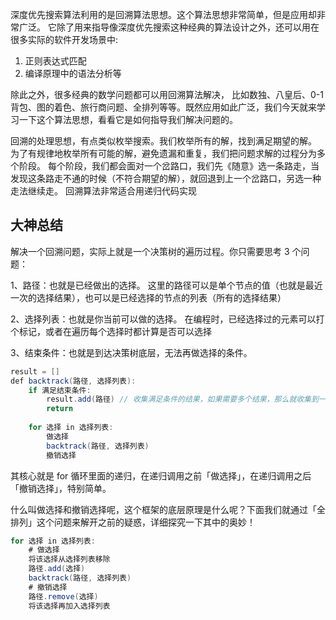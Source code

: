 
 深度优先搜索算法利用的是回溯算法思想。这个算法思想非常简单，但是应用却非常广泛。
 它除了用来指导像深度优先搜索这种经典的算法设计之外，还可以用在很多实际的软件开发场景中:
 1. 正则表达式匹配
 2. 编译原理中的语法分析等
 
 除此之外，很多经典的数学问题都可以用回溯算法解决，
 比如数独、八皇后、0-1 背包、图的着色、旅行商问题、全排列等等。既然应用如此广泛，我们今天就来学习一下这个算法思想，看看它是如何指导我们解决问题的。

 回溯的处理思想，有点类似枚举搜索。我们枚举所有的解，找到满足期望的解。
 为了有规律地枚举所有可能的解，避免遗漏和重复，我们把问题求解的过程分为多个阶段。
 每个阶段，我们都会面对一个岔路口，我们先《随意》选一条路走，当发现这条路走不通的时候（不符合期望的解），就回退到上一个岔路口，另选一种走法继续走。
 回溯算法非常适合用递归代码实现


## 大神总结

解决一个回溯问题，实际上就是一个决策树的遍历过程。你只需要思考 3 个问题：

1、路径：也就是已经做出的选择。
    这里的路径可以是单个节点的值（也就是最近一次的选择结果），也可以是已经选择的节点的列表（所有的选择结果）
    
2、选择列表：也就是你当前可以做的选择。
    在编程时，已经选择过的元素可以打个标记，或者在遍历每个选择时都计算是否可以选择
    
3、结束条件：也就是到达决策树底层，无法再做选择的条件。

```java
result = []
def backtrack(路径, 选择列表):
    if 满足结束条件:
        result.add(路径) // 收集满足条件的结果，如果需要多个结果，那么就收集到一个列表，否则只需要选择一个最优解
        return
    
    for 选择 in 选择列表:
        做选择
        backtrack(路径, 选择列表)
        撤销选择
```

其核心就是 for 循环里面的递归，在递归调用之前「做选择」，在递归调用之后「撤销选择」，特别简单。

什么叫做选择和撤销选择呢，这个框架的底层原理是什么呢？下面我们就通过「全排列」这个问题来解开之前的疑惑，详细探究一下其中的奥妙！

```java
for 选择 in 选择列表:
    # 做选择
    将该选择从选择列表移除
    路径.add(选择)
    backtrack(路径, 选择列表)
    # 撤销选择
    路径.remove(选择)
    将该选择再加入选择列表
```    
